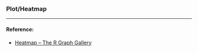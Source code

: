 ### Plot/Heatmap



----

#### Reference: 
- [Heatmap – The R Graph Gallery](https://www.r-graph-gallery.com/heatmap/)